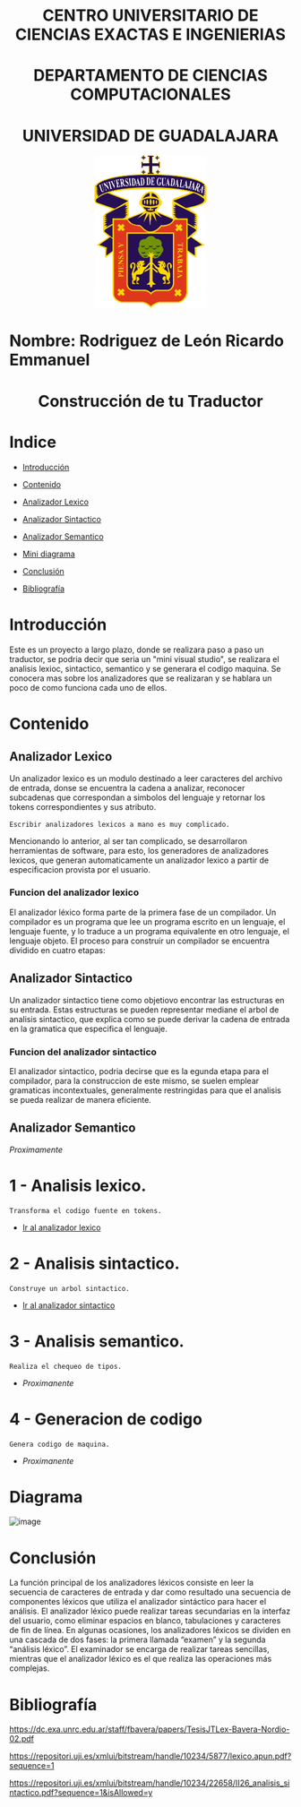 <h1 align="center"> CENTRO UNIVERSITARIO DE CIENCIAS EXACTAS E INGENIERIAS </h1>
 <h1 align="center"> DEPARTAMENTO DE CIENCIAS COMPUTACIONALES </h1>

 <h1 align="center"> UNIVERSIDAD DE GUADALAJARA </h1>

<div align="center">
  <img src="Imagenes/Image1.png" alt="Logo UDG" width="200" />
</div>


# Nombre: Rodriguez de León Ricardo Emmanuel

<h1 align="center"> Construcción de tu Traductor </h1>

# Indice

* [Introducción](#introducción)

* [Contenido](#contenido)

* [Analizador Lexico](#Analizador-Lexico)

* [Analizador Sintactico](#Analizador-Sintactico)

* [Analizador Semantico](#Analizador-Semantico)

* [Mini diagrama](#diagrama)

* [Conclusión](#conclusión)

* [Bibliografía](#bibliografía)

# Introducción
Este es un proyecto a largo plazo, donde se realizara paso a paso un traductor, se podria decir que seria un "mini visual studio", se realizara el analisis lexioc, sintactico, semantico y se generara el codigo maquina. Se conocera mas sobre los analizadores que se realizaran y se hablara un poco de como funciona cada uno de ellos.

# Contenido

## Analizador Lexico
Un analizador lexico es un modulo destinado a leer caracteres del archivo de entrada, donse se encuentra la cadena a analizar, reconocer subcadenas que correspondan a simbolos del lenguaje y retornar los tokens correspondientes y sus atributo.

    Escribir analizadores lexicos a mano es muy complicado.
    
Mencionando lo anterior, al ser tan complicado, se desarrollaron herramientas de software, para esto, los generadores de analizadores lexicos, que generan automaticamente un analizador lexico a partir de especificacion provista por el usuario.

### Funcion del analizador lexico

El analizador léxico forma parte de la primera fase de un compilador. Un compilador es un programa que lee un programa escrito en un lenguaje, el lenguaje fuente, y lo traduce a un programa equivalente en otro lenguaje, el lenguaje objeto. El proceso para construir un compilador se encuentra dividido en cuatro etapas: 

## Analizador Sintactico
Un analizador sintactico tiene como objetiovo encontrar las estructuras en su entrada. Estas estructuras se pueden representar mediane el arbol de analisis sintactico, que explica como se puede derivar la cadena de entrada en la gramatica que especifica el lenguaje.

### Funcion del analizador sintactico
El analizador sintactico, podria decirse que es la egunda etapa para el compilador, para la construccion de este mismo, se suelen emplear gramaticas incontextuales, generalmente restringidas para que el analisis se pueda realizar de manera eficiente.

## Analizador Semantico
*Proximamente*

# 1 - Analisis lexico.
    Transforma el codigo fuente en tokens.
* [Ir al analizador lexico](https://github.com/Ricardo108/Seminario-de-Solucion-de-Problemas-de-Traductores-de-Lenguajes-II/tree/bbe044c5602044cc5c2c078dfbef22010137d307/Lexico)

# 2 - Analisis sintactico.
    Construye un arbol sintactico.
* [Ir al analizador sintactico](https://github.com/Ricardo108/Seminario-de-Solucion-de-Problemas-de-Traductores-de-Lenguajes-II/tree/bbe044c5602044cc5c2c078dfbef22010137d307/sintactico)

# 3 - Analisis semantico.
    Realiza el chequeo de tipos.
* *Proximanente*

# 4 - Generacion de codigo
    Genera codigo de maquina.
* *Proximanente*

# Diagrama

![image](https://github.com/Ricardo108/Seminario-de-Solucion-de-Problemas-de-Traductores-de-Lenguajes-II/assets/75130733/cd41c71f-89a4-47d6-945b-e6d48cbb9816)

# Conclusión
La función principal de los analizadores léxicos consiste en leer la secuencia de caracteres de entrada y dar como resultado una secuencia de componentes léxicos que utiliza el analizador sintáctico para hacer el análisis.
El analizador léxico puede realizar tareas secundarias en la interfaz del usuario, como eliminar espacios en blanco, tabulaciones y caracteres de fin de línea. En algunas ocasiones, los analizadores léxicos se dividen en una cascada de dos fases: la primera llamada “examen” y la segunda “análisis léxico”. El examinador se encarga de realizar tareas sencillas, mientras que el analizador léxico es el que realiza las operaciones más complejas.




# Bibliografía
https://dc.exa.unrc.edu.ar/staff/fbavera/papers/TesisJTLex-Bavera-Nordio-02.pdf

https://repositori.uji.es/xmlui/bitstream/handle/10234/5877/lexico.apun.pdf?sequence=1

https://repositori.uji.es/xmlui/bitstream/handle/10234/22658/II26_analisis_sintactico.pdf?sequence=1&isAllowed=y